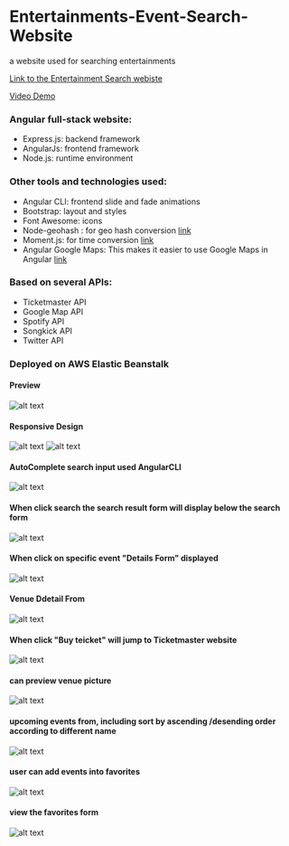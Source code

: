 # Entertainments-Event-Search-Website
a website used for searching entertainments

[Link to the Entertainment Search webiste](http://yuzhu-hw8.us-east-2.elasticbeanstalk.com/)

[Video Demo](https://youtu.be/Ai9JYTwanc8)

### Angular full-stack website: 

* Express.js: backend framework
* AngularJs: frontend framework
* Node.js: runtime environment

### Other tools and technologies used:

* Angular CLI: frontend slide and fade animations
* Bootstrap: layout and styles
* Font Awesome: icons
* Node-geohash : for geo hash conversion [link](https://github.com/sunng87/node-geohash)
* Moment.js: for time conversion [link](http://momentjs.com/) 
* Angular Google Maps: This makes it easier to use Google Maps in Angular [link](https://angular-maps.com/)

### Based on several APIs: 
* Ticketmaster API
* Google Map API
* Spotify API
* Songkick API
* Twitter API

### Deployed on AWS Elastic Beanstalk 

#### Preview
![alt text](/Screen-shots/event%20search%20form.png)

#### Responsive Design
![alt text](/Screen-shots/response.png)
![alt text](/Screen-shots/responses.png)

#### AutoComplete search input used AngularCLI
![alt text](/Screen-shots/Auto-complete%20AngularCLI.png)

#### When click search the search result form will display below the search form
![alt text](/Screen-shots/search%20result%20form.png)

#### When click on specific event "Details Form" displayed
![alt text](/Screen-shots/Event%20Details%20Form.png)

#### Venue Ddetail From
![alt text](/Screen-shots/Venue%20Tab%20/%20Google%20Map.png)

#### When click "Buy teicket" will jump to Ticketmaster website
![alt text](/Screen-shots/Ticketmaster%20API.png)

#### can preview venue picture
![alt text](/Screen-shots/Venue%20view.png)

#### upcoming events from, including sort by ascending /desending order according to different name
![alt text](/Screen-shots/Upcoming%20card.png)

#### user can add events into favorites 
![alt text](/Screen-shots/Favorite%20part.png)

#### view the favorites form
![alt text](/Screen-shots/Favorites%20part.png)

